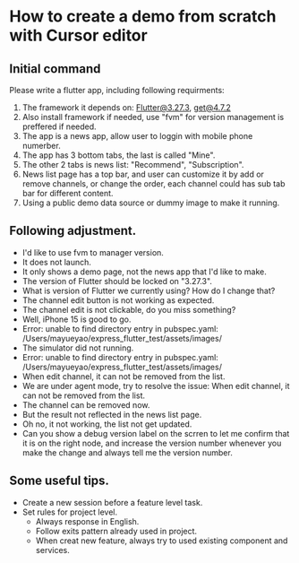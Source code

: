 # How to create a demo from scratch with Cursor editor #


## Initial command

Please write a flutter app, including following requirments:

1. The framework it depends on: Flutter@3.27.3, get@4.7.2
2. Also install framework if needed, use "fvm" for version management is preffered if needed.
3. The app is a news app, allow user to loggin with mobile phone numerber.
4. The app has 3 bottom tabs, the last is called "Mine".
5. The other 2 tabs is news list: "Recommend", "Subscription".
6. News list page has a top bar, and user can customize it by add or remove channels, or change the order, each channel could has sub tab bar for different content.
7. Using a public demo data source or dummy image to make it running.


## Following adjustment.

- I'd like to use fvm to manager version.
- It does not launch.
- It only shows a demo page, not the news app that I'd like to make.
- The version of Flutter should be locked on "3.27.3".
- What is version of Flutter we currently using? How do I change that?
- The channel edit button is not working as expected.
- The channel edit is not clickable, do you miss something?
- Well, iPhone 15 is good to go.
- Error: unable to find directory entry in pubspec.yaml: /Users/mayueyao/express_flutter_test/assets/images/
- The simulator did not running.
- Error: unable to find directory entry in pubspec.yaml: /Users/mayueyao/express_flutter_test/assets/images/
- When edit channel, it can not be removed from the list.
- We are under agent mode, try to resolve the issue: When edit channel, it can not be removed from the list.
- The channel can be removed now.
- But the result not reflected in the news list page.
- Oh no, it not working, the list not get updated.
- Can you show a debug version label on the scrren to let me confirm that it is on the right node, and increase the version number whenever you make the change and always tell me the version number.

## Some useful tips.

- Create a new session before a feature level task.
- Set rules for project level.
  - Always response in English.
  - Follow exits pattern already used in project.
  - When creat new feature, always try to used existing component and services.
